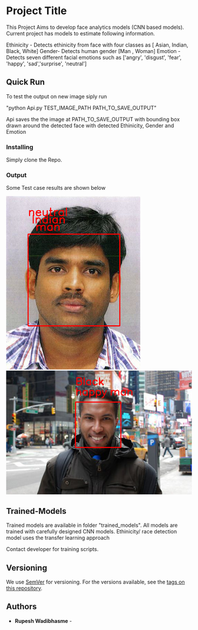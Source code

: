 # Project Title

This Project Aims to develop face analytics models (CNN based models). Current project has models to estimate following information.

Ethinicity - Detects ethinicity from face with four classes as  [ Asian, Indian, Black, White]
Gender- Detects human gender [Man , Woman]
Emotion - Detects seven different facial emotions such as ['angry', 'disgust', 'fear', 'happy', 'sad','surprise', 'neutral'] 

## Quick Run

To test the output on new image siply run

"python Api.py TEST_IMAGE_PATH PATH_TO_SAVE_OUTPUT"

Api saves the the image at PATH_TO_SAVE_OUTPUT with bounding box drawn around the detected face with detected Ethinicity, Gender and Emotion 


### Installing

Simply clone the Repo. 


### Output 

Some Test case results are shown below

![Screenshot](images/pred_man.png)
![Screenshot](images/pred_coloured.png)

## Trained-Models

Trained models are available in folder "trained_models". All models are trained with carefully designed CNN models.
Ethinicity/ race detection model uses the transfer learning approach

Contact developer for training scripts.

## Versioning

We use [SemVer](http://semver.org/) for versioning. For the versions available, see the [tags on this repository](https://github.com/your/project/tags). 

## Authors

* **Rupesh Wadibhasme** - 



